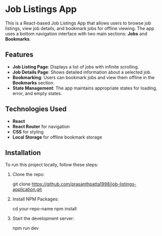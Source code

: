 # Job Listings App

This is a React-based Job Listings App that allows users to browse job listings, view job details, and bookmark jobs for offline viewing. The app uses a bottom navigation interface with two main sections: **Jobs** and **Bookmarks**.

## Features

- **Job Listing Page**: Displays a list of jobs with infinite scrolling.
- **Job Details Page**: Shows detailed information about a selected job.
- **Bookmarking**: Users can bookmark jobs and view them offline in the **Bookmarks** section.
- **State Management**: The app maintains appropriate states for loading, error, and empty states.

## Technologies Used

- **React**
- **React Router** for navigation
- **CSS** for styling
- **Local Storage** for offline bookmark storage

## Installation

To run this project locally, follow these steps:

1. Clone the repo:

   git clone https://github.com/prasanthpatta1998/job-listings-application.git

2. Install NPM Packages:
   
   cd your-repo-name
   npm install

3. Start the development server:
 
   npm run dev